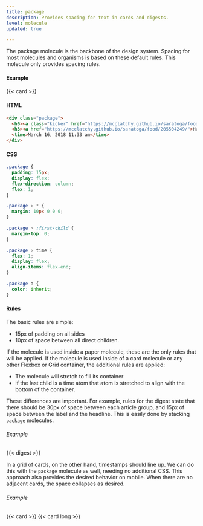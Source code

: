 ```yaml
---
title: package
description: Provides spacing for text in cards and digests.
level: molecule
updated: true

---
```

The package molecule is the backbone of the design system. Spacing for  most molecules and organisms is based on these default rules. This molecule only provides spacing rules.

#### Example

<div class="example grid">
{{< card >}}
</div>

#### HTML

```html
<div class="package">
  <h6><a class="kicker" href="https://mcclatchy.github.io/saratoga/food/">FOOD</a></h6>
  <h3><a href="https://mcclatchy.github.io/saratoga/food/205504249/">Hatch chiles bring heat and hearty flavor to New Mexican cuisine {{ if .Get 0 }}Lorem ipsum dolor sit amet, consectetur adipiscing elit. Praesent.{{ end }}</a></h3>
  <time>March 16, 2018 11:33 am</time>
</div>
```

#### CSS

```css
.package {
  padding: 15px;
  display: flex;
  flex-direction: column;
  flex: 1;
}

.package > * {
  margin: 10px 0 0 0;
}

.package > :first-child {
  margin-top: 0;
}

.package > time {
  flex: 1;
  display: flex;
  align-items: flex-end;
}

.package a {
  color: inherit;
}
```

#### Rules

The basic rules are simple:

* 15px of padding on all sides
* 10px of space between all direct children.

If the molecule is used inside a paper molecule, these are the only rules that will be applied. If the molecule is used inside of a card molecule or any other Flexbox or Grid container, the additional rules are applied:

* The molecule will stretch to fill its container
* If the last child is a time atom that atom is stretched to align with the bottom of the container.

These differences are important. For example, rules for the digest state that there should be 30px of space between each article group, and 15px of space between the label and the headline. This is easily done by stacking `package` molecules.

###### Example

<div class="example grid">{{< digest >}}</div>

In a grid of cards, on the other hand, timestamps should line up. We can do this with the `package` molecule as well, needing no additional CSS.  This approach also provides the desired behavior on mobile. When there are no adjacent cards, the space collapses as desired.

###### Example

<div class="example grid">
{{< card >}}
{{< card long >}}
</div>
